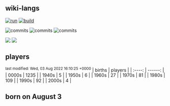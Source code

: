 ## wiki-langs
[![run](https://github.com/dreamerminsk/wiki-langs/actions/workflows/run.yml/badge.svg)](https://github.com/dreamerminsk/wiki-langs/actions/workflows/run.yml)
[![build](https://github.com/dreamerminsk/wiki-langs/actions/workflows/build.yml/badge.svg)](https://github.com/dreamerminsk/wiki-langs/actions/workflows/build.yml)

![commits](https://img.shields.io/github/commit-activity/y/dreamerminsk/wiki-langs)
![commits](https://img.shields.io/github/commit-activity/m/dreamerminsk/wiki-langs)
![commits](https://img.shields.io/github/commit-activity/w/dreamerminsk/wiki-langs)

![](https://img.shields.io/github/languages/code-size/dreamerminsk/wiki-langs)
![](https://img.shields.io/github/repo-size/dreamerminsk/wiki-langs)

## players
<sup>last modified: Wed, 03 Aug 2022 16:10:25 +0000</sup>
| births | players |
| :----: | ------: |
| 0000s | 1235 |
| 1940s | 5 |
| 1950s | 6 |
| 1960s | 27 |
| 1970s | 81 |
| 1980s | 109 |
| 1990s | 92 |
| 2000s | 4 |

##  born on August  3



